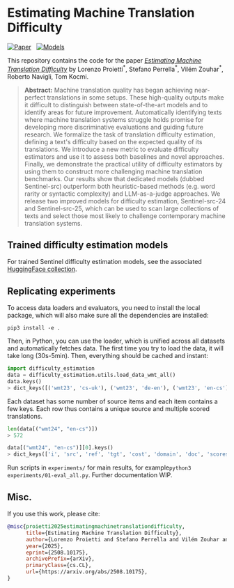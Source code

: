 # Estimating Machine Translation Difficulty 
[![Paper](https://img.shields.io/badge/📜%20paper-481.svg)](https://arxiv.org/abs/2508.10175)
&nbsp;
[![Models](https://img.shields.io/badge/%F0%9F%A4%97%20Hugging%20Face-Collection-FCD21D)](https://huggingface.co/collections/Prosho/translation-difficulty-estimators-6816665c008e1d22426eb6c4)

This repository contains the code for the paper [_Estimating Machine Translation Difficulty_](https://arxiv.org/abs/2508.10175) by Lorenzo Proietti<sup>\*</sup>, Stefano Perrella<sup>\*</sup>, Vilém Zouhar<sup>\*</sup>, Roberto Navigli, Tom Kocmi.

> **Abstract:**
> Machine translation quality has began achieving near-perfect translations in some setups.
> These high-quality outputs make it difficult to distinguish between state-of-the-art models and to identify areas for future improvement.
> Automatically identifying texts where machine translation systems struggle holds promise for developing more discriminative evaluations and guiding future research.
> We formalize the task of translation difficulty estimation, defining a text's difficulty based on the expected quality of its translations.
> We introduce a new metric to evaluate difficulty estimators and use it to assess both baselines and novel approaches.
> Finally, we demonstrate the practical utility of difficulty estimators by using them to construct more challenging machine translation benchmarks. 
> Our results show that dedicated models (dubbed Sentinel-src) outperform both heuristic-based methods (e.g. word rarity or syntactic complexity) and LLM-as-a-judge approaches.
> We release two improved models for difficulty estimation, Sentinel-src-24 and Sentinel-src-25, which can be used to scan large collections of texts and select those most likely to challenge contemporary machine translation systems.

## Trained difficulty estimation models

For trained Sentinel difficulty estimation models, see the associated [HuggingFace collection](https://huggingface.co/collections/Prosho/translation-difficulty-estimators-6816665c008e1d22426eb6c4).

## Replicating experiments

To access data loaders and evaluators, you need to install the local package, which will also make sure all the dependencies are installed:
```
pip3 install -e .
```

Then, in Python, you can use the loader, which is unified across all datasets and automatically fetches data.
The first time you try to load the data, it will take long (30s-5min). Then, everything should be cached and instant:

```python
import difficulty_estimation
data = difficulty_estimation.utils.load_data_wmt_all()
data.keys()
> dict_keys([('wmt23', 'cs-uk'), ('wmt23', 'de-en'), ('wmt23', 'en-cs'), ('wmt23', 'en-de'), ('wmt23', 'en-ja'), ('wmt23', 'en-zh'), ('wmt23', 'he-en'), ('wmt23', 'ja-en'), ('wmt23', 'zh-en'), ('wmt24', 'cs-uk'), ('wmt24', 'en-cs'), ('wmt24', 'en-es'), ('wmt24', 'en-hi'), ('wmt24', 'en-is'), ('wmt24', 'en-ja'), ('wmt24', 'en-ru'), ('wmt24', 'en-uk'), ('wmt24', 'en-zh'), ('wmt24', 'ja-zh'), ('wmt22', 'cs-uk'), ('wmt22', 'en-cs'), ('wmt22', 'en-de'), ('wmt22', 'en-hr'), ('wmt22', 'en-ja'), ('wmt22', 'en-ru'), ('wmt22', 'en-uk'), ('wmt22', 'en-zh'), ('wmt22', 'ru-en'), ('wmt22', 'sah-ru'), ('wmt22', 'zh-en'), ('wmt21.tedtalks', 'en-de'), ('wmt21.tedtalks', 'en-ru'), ('wmt21.tedtalks', 'zh-en'), ('wmt21.news', 'en-cs'), ('wmt21.news', 'en-de'), ('wmt21.news', 'en-is'), ('wmt21.news', 'en-ja'), ('wmt21.news', 'en-ru'), ('wmt21.news', 'zh-en'), ('wmt20', 'zh-en'), ('wmt20', 'en-de'), ('wmt19', 'kk-en'), ('wmt19', 'de-en'), ('wmt19', 'gu-en'), ('wmt19', 'lt-en')])
```

Each dataset has some number of source items and each item contains a few keys.
Each row thus contains a unique source and multiple scored translations.
```python
len(data[("wmt24", "en-cs")])
> 572

data[("wmt24", "en-cs")][0].keys()
> dict_keys(['i', 'src', 'ref', 'tgt', 'cost', 'domain', 'doc', 'scores'])
```

Run scripts in `experiments/` for main results, for example`python3 experiments/01-eval_all.py`.
Further documentation WIP.

## Misc.

If you use this work, please cite:
```bibtex
@misc{proietti2025estimatingmachinetranslationdifficulty,
      title={Estimating Machine Translation Difficulty}, 
      author={Lorenzo Proietti and Stefano Perrella and Vilém Zouhar and Roberto Navigli and Tom Kocmi},
      year={2025},
      eprint={2508.10175},
      archivePrefix={arXiv},
      primaryClass={cs.CL},
      url={https://arxiv.org/abs/2508.10175}, 
}
```
